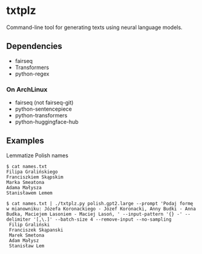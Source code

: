 txtplz
======

Command-line tool for generating texts using neural language models.


Dependencies
------------

* fairseq
* Transformers
* python-regex

### On ArchLinux

* fairseq (not fairseq-git)
* python-sentencepiece
* python-transformers
* python-huggingface-hub


Examples
--------

Lemmatize Polish names

```
$ cat names.txt
Filipa Gralińskiego
Franciszkiem Skąpskim
Marka Smeatona
Adama Małysza
Stanisławem Lemem

$ cat names.txt | ./txtplz.py polish.gpt2.large --prompt 'Podaj formę w mianowniku: Józefa Koronackiego - Józef Koronacki, Anny Budki - Anna Budka, Maciejem Lasoniem - Maciej Lasoń, ' --input-pattern '{} -' --delimiter '[,\.]' --batch-size 4 --remove-input --no-sampling
 Filip Graliński
 Franciszek Skąpanski
 Marek Smetona
 Adam Małysz
 Stanisław Lem
